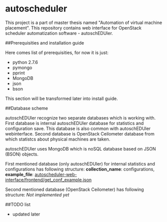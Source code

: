 # autoscheduler
This project is a part of master thesis named "Automation of virtual machine placement". This repository contains web interface for OpenStack scheduler automatization software - autoschEDUler.


##Prerequisities and installation guide

Here comes list of prerequisities, for now it is just:

* python 2.7.6
* pymongo
* pprint
* MongoDB
* json
* bson

This section will be transformed later into install guide.

##Database scheme

autoschEDUler recognize two separate databases which is working with. 
First database is internal autoschEDUler database for statistics and configuration save. This database is also common with autoschEDUler webinterface.
Second database is OpenStack Ceilometer database from which statistcs about physical machines are taken.

autoschEDUler uses MongoDB which is noSQL database based on JSON (BSON) objects. 

First mentioned database (only autoschEDUler) for internal statistics and configurations has following structure:
  __collection_name__: configurations, __example_file__: [autoscheduler-web-interface/frontend/get_conf_example.json](https://github.com/Brcinko/autoscheduler-web-interface/blob/master/frontend/get_conf_example.json "autoschEDUler web interface")

Second mentioned database (OpenStack Ceilometer) has following structure:
  _Not implemented yet_

##TODO list

* updated later

